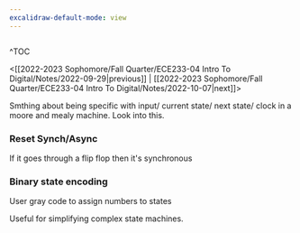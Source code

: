 ```yaml
---
excalidraw-default-mode: view
---
```


```toc

```

^TOC

<[[2022-2023 Sophomore/Fall Quarter/ECE233-04 Intro To Digital/Notes/2022-09-29|previous]] | [[2022-2023 Sophomore/Fall Quarter/ECE233-04 Intro To Digital/Notes/2022-10-07|next]]>


Smthing about being specific with input/ current state/ next state/ clock in a moore and mealy machine. Look into this.


### Reset Synch/Async
If it goes through a flip flop then it's synchronous


### Binary state encoding
User gray code to assign numbers to states 

Useful for simplifying complex state machines.